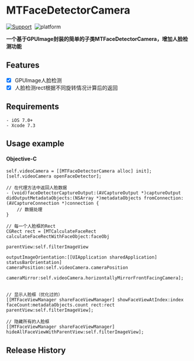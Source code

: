 MTFaceDetectorCamera
===
[![Support](https://img.shields.io/badge/ios-7-orange.svg)](https://www.apple.com/nl/ios/)&nbsp;
![platform](https://img.shields.io/badge/platform-ios-ff69b4.svg)&nbsp;

**一个基于GPUImage封装的简单的子类MTFaceDetectorCamera，增加人脸检测功能**  

## Features
- [x] 	GPUImage人脸检测
- [x] 	人脸检测rect根据不同旋转情况计算后的返回

## Requirements
    - iOS 7.0+
    - Xcode 7.3

## Usage example
#### Objective-C

	self.videoCamera = [[MTFaceDetectorCamera alloc] init];
	[self.videoCamera openFaceDetector];
	
	// 在代理方法中返回人脸数据
	- (void)faceDetectorCaptureOutput:(AVCaptureOutput *)captureOutput didOutputMetadataObjects:(NSArray *)metadataObjects fromConnection:(AVCaptureConnection *)connection {
		// 数据处理
	}
	
	// 每一个人脸框的Rect
	CGRect rect = [MTCalculateFaceRect calculateFaceRectWithFaceObject:faceObj 
															parentView:self.filterImageView
															outputImageOrientation:[[UIApplication sharedApplication] statusBarOrientation]                                                           	cameraPosition:self.videoCamera.cameraPosition
															cameraMirror:self.videoCamera.horizontallyMirrorFrontFacingCamera];
											
	
	// 显示人脸框（优化过的）										
	[[MTFaceViewManager shareFaceViewManager] showFaceViewAtIndex:index faceCount:metadataObjects.count rect:rect parentView:self.filterImageView];
	
	// 隐藏所有的人脸框
	[[MTFaceViewManager shareFaceViewManager] hideAllFaceViewWithParentView:self.filterImageView];

## Release History

